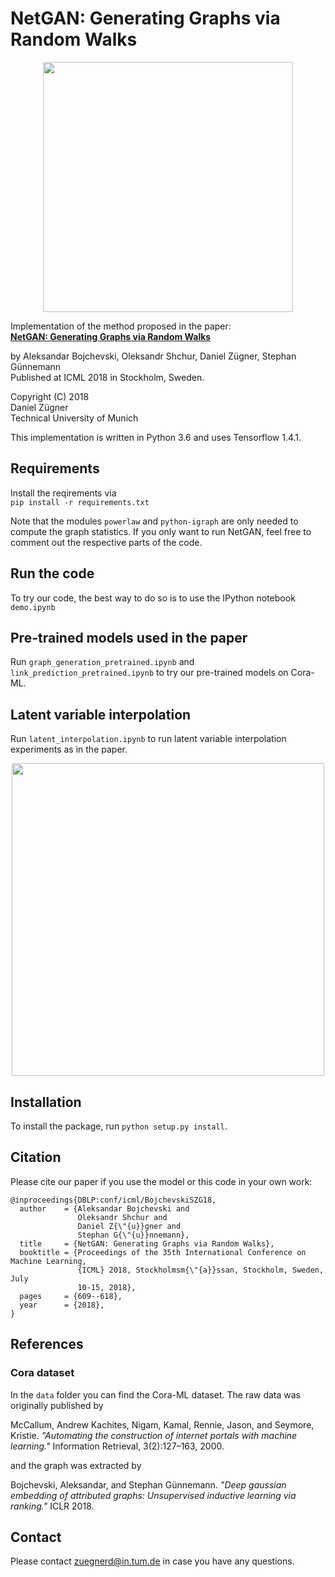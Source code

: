 # NetGAN: Generating Graphs via Random Walks

<p align="center">
<img src="https://www.in.tum.de/fileadmin//w00bws/daml/netgan/netgan.png" width="400">
</p>

Implementation of the method proposed in the paper:   
**[NetGAN: Generating Graphs via Random Walks](https://arxiv.org/abs/1803.00816)** 

by Aleksandar Bojchevski, Oleksandr Shchur, Daniel Zügner, Stephan Günnemann  
Published at ICML 2018 in Stockholm, Sweden.

Copyright (C) 2018   
Daniel Zügner   
Technical University of Munich   

This implementation is written in Python 3.6 and uses Tensorflow 1.4.1.
## Requirements
Install the reqirements via   
`pip install -r requirements.txt`

Note that the modules `powerlaw` and `python-igraph` are only needed to compute
the graph statistics. If you only want to run NetGAN, feel free to comment out 
the respective parts of the code.

## Run the code
 
 To try our code, the best way to do so is to use the IPython notebook `demo.ipynb`
 
## Pre-trained models used in the paper
Run `graph_generation_pretrained.ipynb` and `link_prediction_pretrained.ipynb` to try our pre-trained models on Cora-ML.
 
## Latent variable interpolation
Run `latent_interpolation.ipynb` to run latent variable interpolation experiments as in the paper.
<p align="center">
<img align="center" src="https://www.in.tum.de/fileadmin/w00bws/daml/netgan/latent_interpolation.png" width="500"/>
</p>

## Installation
To install the package, run `python setup.py install`.

## Citation
Please cite our paper if you use the model or this code in your own work:
```
@inproceedings{DBLP:conf/icml/BojchevskiSZG18,
  author    = {Aleksandar Bojchevski and
               Oleksandr Shchur and
               Daniel Z{\"{u}}gner and
               Stephan G{\"{u}}nnemann},
  title     = {NetGAN: Generating Graphs via Random Walks},
  booktitle = {Proceedings of the 35th International Conference on Machine Learning,
               {ICML} 2018, Stockholmsm{\"{a}}ssan, Stockholm, Sweden, July
               10-15, 2018},
  pages     = {609--618},
  year      = {2018},
}
```

## References
### Cora dataset
In the `data` folder you can find the Cora-ML dataset. The raw data was originally published by   

McCallum, Andrew Kachites, Nigam, Kamal, Rennie, Jason, and Seymore, Kristie. *"Automating the construction of internet portals with machine learning."* Information Retrieval, 3(2):127–163, 2000.

and the graph was extracted by

Bojchevski, Aleksandar, and Stephan Günnemann. *"Deep gaussian embedding of attributed graphs: Unsupervised inductive learning via ranking."* ICLR 2018.

## Contact
Please contact zuegnerd@in.tum.de in case you have any questions.

